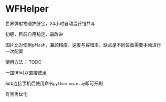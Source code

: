 # WFHelper
世界弹射物语护肝宝，24小时自动混铃铛共斗

初版，目前自用稳定，需改进

图片比对使用pHash，兼顾精度、速度与容错率，缺点是不同设备需要手动进行一次配置

使用方法：
TODO

一加9R可以直接使用

adb连接手机后使用命令`python main.py`即可开刷

有空再优化